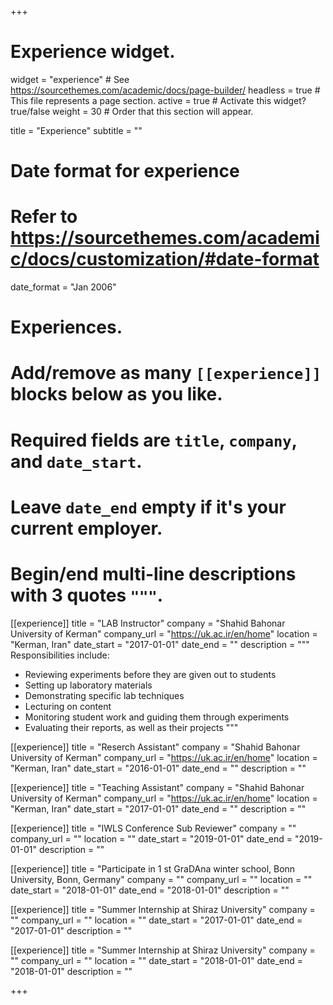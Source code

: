 +++
# Experience widget.
widget = "experience"  # See https://sourcethemes.com/academic/docs/page-builder/
headless = true  # This file represents a page section.
active = true  # Activate this widget? true/false
weight = 30  # Order that this section will appear.

title = "Experience"
subtitle = ""

# Date format for experience
#   Refer to https://sourcethemes.com/academic/docs/customization/#date-format
date_format = "Jan 2006"

# Experiences.
#   Add/remove as many `[[experience]]` blocks below as you like.
#   Required fields are `title`, `company`, and `date_start`.
#   Leave `date_end` empty if it's your current employer.
#   Begin/end multi-line descriptions with 3 quotes `"""`.
[[experience]]
  title = "LAB Instructor"
  company = "Shahid Bahonar University of Kerman"
  company_url = "https://uk.ac.ir/en/home"
  location = "Kerman, Iran"
  date_start = "2017-01-01"
  date_end = ""
  description = """
  Responsibilities include:
  
  * Reviewing experiments before they are given out to students
  * Setting up laboratory materials
  * Demonstrating specific lab techniques
  * Lecturing on content
  * Monitoring student work and guiding them through experiments
  * Evaluating their reports, as well as their projects
  """

[[experience]]
  title = "Reserch Assistant"
  company = "Shahid Bahonar University of Kerman"
  company_url = "https://uk.ac.ir/en/home"
  location = "Kerman, Iran"
  date_start = "2016-01-01"
  date_end = ""
  description = ""


[[experience]]
  title = "Teaching Assistant"
  company = "Shahid Bahonar University of Kerman"
  company_url = "https://uk.ac.ir/en/home"
  location = "Kerman, Iran"
  date_start = "2017-01-01"
  date_end = ""
  description = ""


[[experience]]
  title = "IWLS Conference Sub Reviewer"
  company = ""
  company_url = ""
  location = ""
  date_start = "2019-01-01"
  date_end = "2019-01-01"
  description = ""

[[experience]]
  title = "Participate in 1 st GraDAna winter school, Bonn University, Bonn, Germany"
  company = ""
  company_url = ""
  location = ""
  date_start = "2018-01-01"
  date_end = "2018-01-01"
  description = ""

[[experience]]
  title = "Summer Internship at Shiraz University"
  company = ""
  company_url = ""
  location = ""
  date_start = "2017-01-01"
  date_end = "2017-01-01"
  description = ""

[[experience]]
  title = "Summer Internship at Shiraz University"
  company = ""
  company_url = ""
  location = ""
  date_start = "2018-01-01"
  date_end = "2018-01-01"
  description = ""

+++
